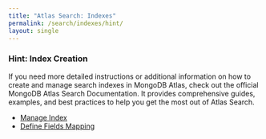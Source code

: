 ```yaml
---
title: "Atlas Search: Indexes"
permalink: /search/indexes/hint/
layout: single
---
```


### Hint: Index Creation
If you need more detailed instructions or additional information on how to create and manage search indexes in MongoDB Atlas, check out the official MongoDB Atlas Search Documentation. It provides comprehensive guides, examples, and best practices to help you get the most out of Atlas Search.
- [Manage Index](https://www.mongodb.com/docs/atlas/atlas-search/manage-indexes/)
- [Define Fields Mapping](https://www.mongodb.com/docs/atlas/atlas-search/define-field-mappings/)
